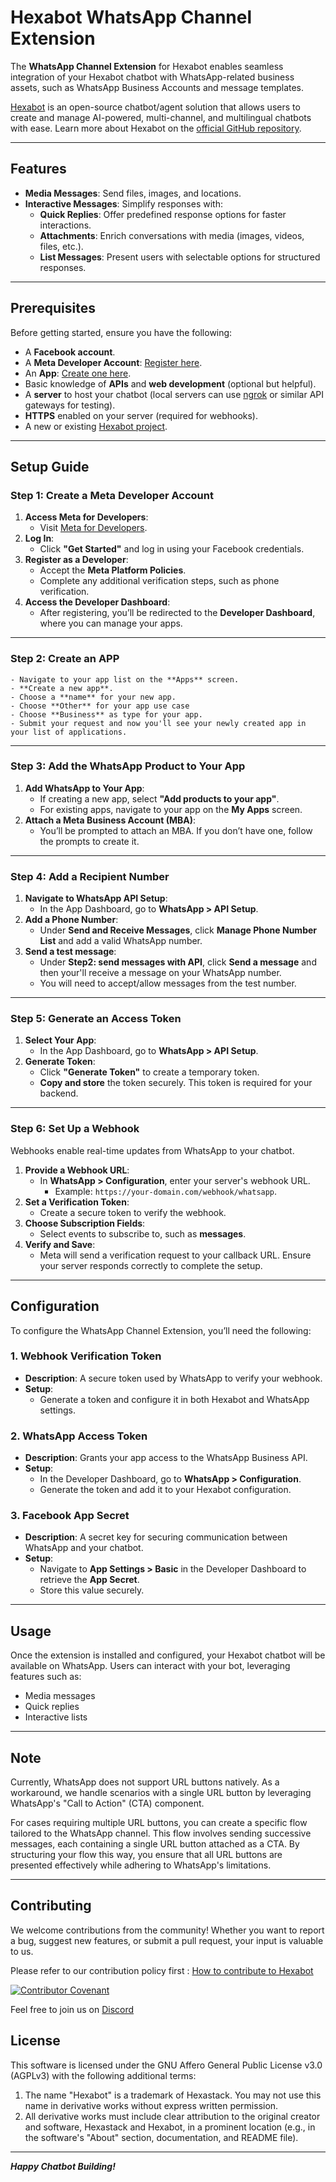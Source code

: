 # Hexabot WhatsApp Channel Extension

The **WhatsApp Channel Extension** for Hexabot enables seamless integration of your Hexabot chatbot with WhatsApp-related business assets, such as WhatsApp Business Accounts and message templates.

[Hexabot](https://hexabot.ai/) is an open-source chatbot/agent solution that allows users to create and manage AI-powered, multi-channel, and multilingual chatbots with ease. Learn more about Hexabot on the [official GitHub repository](https://github.com/Hexastack/Hexabot).

---

## Features

- **Media Messages**: Send files, images, and locations.
- **Interactive Messages**: Simplify responses with:
  - **Quick Replies**: Offer predefined response options for faster interactions.
  - **Attachments**: Enrich conversations with media (images, videos, files, etc.).
  - **List Messages**: Present users with selectable options for structured responses.

---

## Prerequisites

Before getting started, ensure you have the following:

- A **Facebook account**.
- A **Meta Developer Account**: [Register here](https://developers.facebook.com/docs/development/register).
- An **App**: [Create one here](https://developers.facebook.com/docs/development/create-an-app).
- Basic knowledge of **APIs** and **web development** (optional but helpful).
- A **server** to host your chatbot (local servers can use [ngrok](https://ngrok.com/) or similar API gateways for testing).
- **HTTPS** enabled on your server (required for webhooks).
- A new or existing [Hexabot project](https://docs.hexabot.ai/quickstart/installation).

---

## Setup Guide

### Step 1: Create a Meta Developer Account

1. **Access Meta for Developers**:
   - Visit [Meta for Developers](https://developers.facebook.com/).
2. **Log In**:
   - Click **"Get Started"** and log in using your Facebook credentials.
3. **Register as a Developer**:
   - Accept the **Meta Platform Policies**.
   - Complete any additional verification steps, such as phone verification.
4. **Access the Developer Dashboard**:
   - After registering, you’ll be redirected to the **Developer Dashboard**, where you can manage your apps.

---

### Step 2: Create an APP

    - Navigate to your app list on the **Apps** screen.
    - **Create a new app**.
    - Choose a **name** for your new app.
    - Choose **Other** for your app use case
    - Choose **Business** as type for your app.
    - Submit your request and now you'll see your newly created app in your list of applications.

---

### Step 3: Add the WhatsApp Product to Your App

1. **Add WhatsApp to Your App**:
   - If creating a new app, select **"Add products to your app"**.
   - For existing apps, navigate to your app on the **My Apps** screen.
2. **Attach a Meta Business Account (MBA)**:
   - You’ll be prompted to attach an MBA. If you don’t have one, follow the prompts to create it.

---

### Step 4: Add a Recipient Number

1. **Navigate to WhatsApp API Setup**:
   - In the App Dashboard, go to **WhatsApp > API Setup**.
2. **Add a Phone Number**:
   - Under **Send and Receive Messages**, click **Manage Phone Number List** and add a valid WhatsApp number.
3. **Send a test message**:
   - Under **Step2: send messages with API**, click **Send a message** and then your'll receive a message on your WhatsApp number.
   - You will need to accept/allow messages from the test number.

---

### Step 5: Generate an Access Token

1. **Select Your App**:
   - In the App Dashboard, go to **WhatsApp > API Setup**.
2. **Generate Token**:
   - Click **"Generate Token"** to create a temporary token.
   - **Copy and store** the token securely. This token is required for your backend.

---

### Step 6: Set Up a Webhook

Webhooks enable real-time updates from WhatsApp to your chatbot.

1. **Provide a Webhook URL**:
   - In **WhatsApp > Configuration**, enter your server's webhook URL.
     - Example: `https://your-domain.com/webhook/whatsapp`.
2. **Set a Verification Token**:
   - Create a secure token to verify the webhook.
3. **Choose Subscription Fields**:
   - Select events to subscribe to, such as **messages**.
4. **Verify and Save**:
   - Meta will send a verification request to your callback URL. Ensure your server responds correctly to complete the setup.

---

## Configuration

To configure the WhatsApp Channel Extension, you’ll need the following:

### 1. Webhook Verification Token

- **Description**: A secure token used by WhatsApp to verify your webhook.
- **Setup**:
  - Generate a token and configure it in both Hexabot and WhatsApp settings.

### 2. WhatsApp Access Token

- **Description**: Grants your app access to the WhatsApp Business API.
- **Setup**:
  - In the Developer Dashboard, go to **WhatsApp > Configuration**.
  - Generate the token and add it to your Hexabot configuration.

### 3. Facebook App Secret

- **Description**: A secret key for securing communication between WhatsApp and your chatbot.
- **Setup**:
  - Navigate to **App Settings > Basic** in the Developer Dashboard to retrieve the **App Secret**.
  - Store this value securely.

---

## Usage

Once the extension is installed and configured, your Hexabot chatbot will be available on WhatsApp. Users can interact with your bot, leveraging features such as:

- Media messages
- Quick replies
- Interactive lists

---

## Note

Currently, WhatsApp does not support URL buttons natively. As a workaround, we handle scenarios with a single URL button by leveraging WhatsApp's "Call to Action" (CTA) component.

For cases requiring multiple URL buttons, you can create a specific flow tailored to the WhatsApp channel. This flow involves sending successive messages, each containing a single URL button attached as a CTA. By structuring your flow this way, you ensure that all URL buttons are presented effectively while adhering to WhatsApp's limitations.

---

## Contributing

We welcome contributions from the community! Whether you want to report a bug, suggest new features, or submit a pull request, your input is valuable to us.

Please refer to our contribution policy first : [How to contribute to Hexabot](https://github.com/Hexastack/Hexabot/blob/main/CONTRIBUTING.md)

[![Contributor Covenant](https://img.shields.io/badge/Contributor%20Covenant-2.1-4baaaa.svg)](https://github.com/Hexastack/Hexabot/blob/main/CODE_OF_CONDUCT.md)

Feel free to join us on [Discord](https://discord.gg/rNb9t2MFkG)

## License

This software is licensed under the GNU Affero General Public License v3.0 (AGPLv3) with the following additional terms:

1. The name "Hexabot" is a trademark of Hexastack. You may not use this name in derivative works without express written permission.
2. All derivative works must include clear attribution to the original creator and software, Hexastack and Hexabot, in a prominent location (e.g., in the software's "About" section, documentation, and README file).

---

**_Happy Chatbot Building!_**
